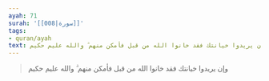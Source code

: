 ```yaml
---
ayah: 71
surah: '[[008|سورة]]'
tags:
- quran/ayah
text: وإن يريدوا خيانتك فقد خانوا الله من قبل فأمكن منهم ۗ والله عليم حكيم
---
```

> وإن يريدوا خيانتك فقد خانوا الله من قبل فأمكن منهم ۗ والله عليم حكيم
